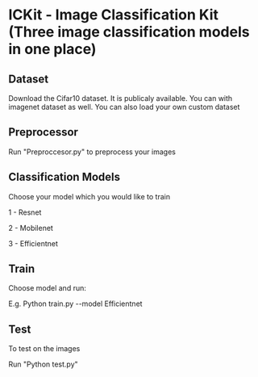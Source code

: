 # ICKit - Image Classification Kit (Three image classification models in one place) 

## Dataset
Download the Cifar10 dataset. It is publicaly available. 
You can with imagenet dataset as well.
You can also load your own custom dataset

## Preprocessor

Run "Preproccesor.py" to preprocess your images

## Classification Models

Choose your model which you would like to train

1 - Resnet 

2 - Mobilenet

3 - Efficientnet

## Train

Choose model and run:

E.g. Python train.py --model Efficientnet

## Test

To test on the images

Run "Python test.py"


